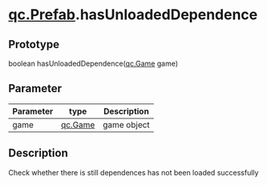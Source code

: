# [qc.Prefab](Prefab.md).hasUnloadedDependence

## Prototype
boolean hasUnloadedDependence([qc.Game](../game/README.md) game)

## Parameter
| Parameter | type | Description |
| ------------- | ------------- | -------------|
| game |[qc.Game](../game/README.md)| game object |

## Description
Check whether there is still dependences has not been loaded successfully

